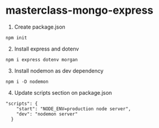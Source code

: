 # masterclass-mongo-express

1. Create package.json 
```
npm init
```
2. Install express and dotenv 
```
npm i express dotenv morgan
```
3. Install nodemon as dev dependency
```
npm i -D nodemon
```
4. Update scripts section on package.json 
```
"scripts": {
    "start": "NODE_ENV=production node server",
    "dev": "nodemon server"
  }
```

